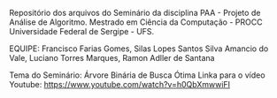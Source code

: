 Repositório dos arquivos do Seminário da disciplina PAA - Projeto de Análise de Algoritmo.
Mestrado em Ciência da Computação - PROCC
Universidade Federal de Sergipe - UFS.

EQUIPE: Francisco Farias Gomes, Silas Lopes Santos Silva Amancio do Vale, Luciano Torres Marques, Ramon Adller de Santana

Tema do Seminário: Árvore Binária de Busca Ótima
Linka para o vídeo Youtube: https://www.youtube.com/watch?v=h0QbXmwwiFI
